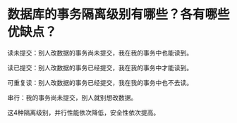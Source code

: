 # 数据库的事务隔离级别有哪些？各有哪些优缺点？

读未提交：别人改数据的事务尚未提交，我在我的事务中也能读到。

读已提交：别人改数据的事务已经提交，我在我的事务中才能读到。

可重复读：别人改数据的事务已经提交，我在我的事务中也不去读。

串行：我的事务尚未提交，别人就别想改数据。

这4种隔离级别，并行性能依次降低，安全性依次提高。

